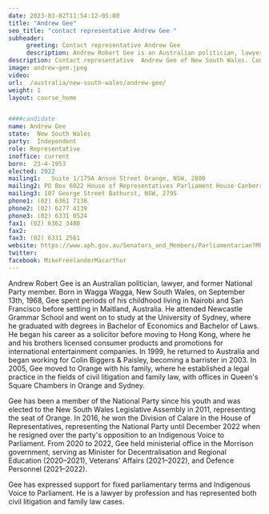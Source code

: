 ```yaml
---
date: 2023-03-02T11:54:12-05:00
title: "Andrew Gee"
seo_title: "contact representative Andrew Gee "
subheader:
     greeting: Contact representative Andrew Gee
     description: Andrew Robert Gee is an Australian politician, lawyer, and former National Party member.
description: Contact representative  Andrew Gee of New South Wales. Contact information for  Andrew Gee includes email address, phone number, and mailing address.
image: andrew-gee.jpeg
video:
url:  /australia/new-south-wales/andrew-gee/
weight: 1
layout: course_home


####candidate
name: Andrew Gee
state:	New South Wales
party:	Independent
role: Representative
inoffice: current
born:  23-4-1953
elected: 2022
mailing1:	Suite 1/179A Anson Street Orange, NSW, 2800
mailing2: PO Box 6022 House of Representatives Parliament House Canberra ACT 2600
mailing3: 107 George Street Bathurst, NSW, 2795
phone1: (02) 6361 7138
phone2: (02) 6277 4139
phone3: (02) 6331 0524
fax1: (02) 6362 3480
fax2:
fax3: (02) 6331 2561
website: https://www.aph.gov.au/Senators_and_Members/Parliamentarian?MPID=265979
twitter:
facebook: MikeFreelanderMacarthur
---
```


Andrew Robert Gee is an Australian politician, lawyer, and former National Party member. Born in Wagga Wagga, New South Wales, on September 13th, 1968, Gee spent periods of his childhood living in Nairobi and San Francisco before settling in Maitland, Australia. He attended Newcastle Grammar School and went on to study at the University of Sydney, where he graduated with degrees in Bachelor of Economics and Bachelor of Laws. He began his career as a solicitor before moving to Hong Kong, where he and his brothers licensed consumer products and promotions for international entertainment companies. In 1999, he returned to Australia and began working for Colin Biggers & Paisley, becoming a barrister in 2003. In 2005, Gee moved to Orange with his family, where he established a legal practice in the fields of civil litigation and family law, with offices in Queen's Square Chambers in Orange and Sydney.

Gee has been a member of the National Party since his youth and was elected to the New South Wales Legislative Assembly in 2011, representing the seat of Orange. In 2016, he won the Division of Calare in the House of Representatives, representing the National Party until December 2022 when he resigned over the party's opposition to an Indigenous Voice to Parliament. From 2020 to 2022, Gee held ministerial office in the Morrison government, serving as Minister for Decentralisation and Regional Education (2020–2021), Veterans' Affairs (2021–2022), and Defence Personnel (2021–2022).

Gee has expressed support for fixed parliamentary terms and Indigenous Voice to Parliament. He is a lawyer by profession and has represented both civil litigation and family law cases.
